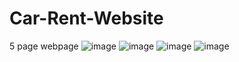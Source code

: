 # Car-Rent-Website
5 page webpage
![image](https://github.com/user-attachments/assets/9cb80ce1-d745-4900-b14b-f42d91e05781)
![image](https://github.com/user-attachments/assets/ad2c92ad-69d7-43fb-827f-3107cdd649a2)
![image](https://github.com/user-attachments/assets/4d1138ed-bc2d-4995-9f83-b8189252a493)
![image](https://github.com/user-attachments/assets/e8869ed6-9e9d-4d58-b379-b76a39fc6c91)
